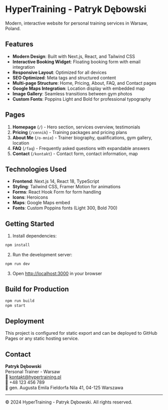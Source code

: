 # HyperTraining - Patryk Dębowski

Modern, interactive website for personal training services in Warsaw, Poland.

## Features

- **Modern Design**: Built with Next.js, React, and Tailwind CSS
- **Interactive Booking Widget**: Floating booking form with email integration
- **Responsive Layout**: Optimized for all devices
- **SEO Optimized**: Meta tags and structured content
- **Multi-page Structure**: Home, Pricing, About, FAQ, and Contact pages
- **Google Maps Integration**: Location display with embedded map
- **Image Gallery**: Seamless transitions between gym photos
- **Custom Fonts**: Poppins Light and Bold for professional typography

## Pages

1. **Homepage** (`/`) - Hero section, services overview, testimonials
2. **Pricing** (`/cennik`) - Training packages and pricing plans
3. **About Me** (`/o-mnie`) - Trainer biography, qualifications, gym gallery, location
4. **FAQ** (`/faq`) - Frequently asked questions with expandable answers
5. **Contact** (`/kontakt`) - Contact form, contact information, map

## Technologies Used

- **Frontend**: Next.js 14, React 18, TypeScript
- **Styling**: Tailwind CSS, Framer Motion for animations
- **Forms**: React Hook Form for form handling
- **Icons**: Heroicons
- **Maps**: Google Maps embed
- **Fonts**: Custom Poppins fonts (Light 300, Bold 700)

## Getting Started

1. Install dependencies:
```bash
npm install
```

2. Run the development server:
```bash
npm run dev
```

3. Open [http://localhost:3000](http://localhost:3000) in your browser

## Build for Production

```bash
npm run build
npm start
```

## Deployment

This project is configured for static export and can be deployed to GitHub Pages or any static hosting service.

## Contact

**Patryk Dębowski**  
Personal Trainer - Warsaw  
📧 kontakt@hypertraining.pl  
📱 +48 123 456 789  
📍 gen. Augusta Emila Fieldorfa Nila 41, 04-125 Warszawa

---

© 2024 HyperTraining - Patryk Dębowski. All rights reserved.
